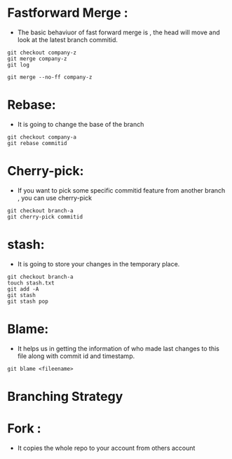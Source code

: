 # Fastforward Merge :
* The basic behaviuor of fast forward merge is , the head will move and look at the latest branch commitid.
```
git checkout company-z
git merge company-z
git log 

git merge --no-ff company-z 
```

# Rebase:
* It is going to change the base of the branch 
```
git checkout company-a
git rebase commitid
```

# Cherry-pick:
* If you want to pick some specific commitid feature from another branch , you can use cherry-pick
```
git checkout branch-a
git cherry-pick commitid
```

# stash:

* It is going to store your changes in the temporary place.

```
git checkout branch-a
touch stash.txt
git add -A
git stash 
git stash pop
```


# Blame:
* It helps us in getting the information of who made last  changes to this file along with commit id and timestamp.
```
git blame <fileename>
```

# Branching Strategy 

# Fork :
* It copies the whole repo to your account from others account 
